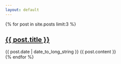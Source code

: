 ```yaml
---
layout: default
---
```


  {% for post in site.posts limit:3 %}
  <article>
    <h2>
      <a href="{{ post.url }}">
        {{ post.title }}
      </a>
    </h2>
    <time datetime="{{ post.date | date: "%Y-%m-%d" }}">{{ post.date | date_to_long_string }}</time>
        {{ post.content }}
  </article>
{% endfor %}
